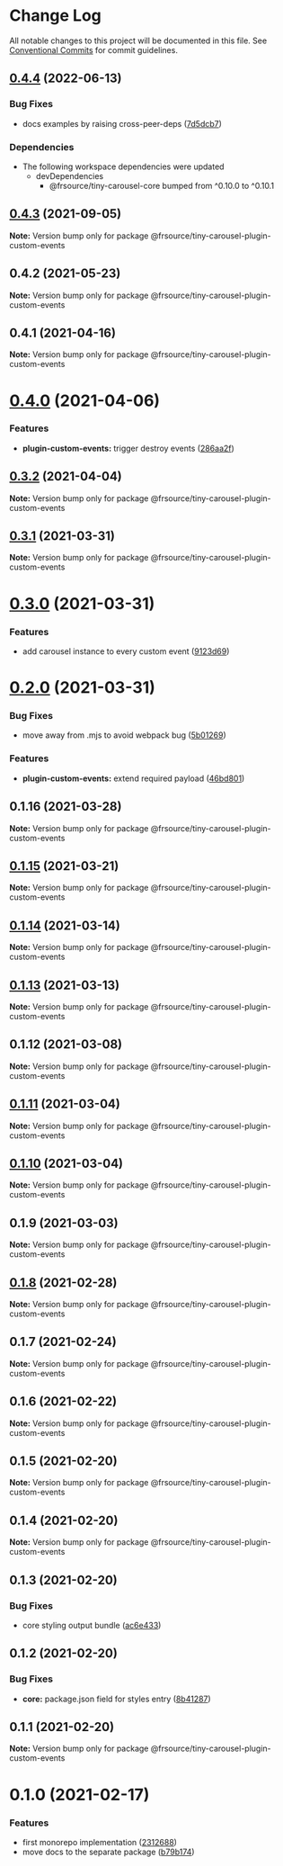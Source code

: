 # Change Log

All notable changes to this project will be documented in this file.
See [Conventional Commits](https://conventionalcommits.org) for commit guidelines.

## [0.4.4](https://github.com/FRSOURCE/tiny-carousel/compare/@frsource/tiny-carousel-plugin-custom-events@0.4.3...@frsource/tiny-carousel-plugin-custom-events-v0.4.4) (2022-06-13)


### Bug Fixes

* docs examples by raising cross-peer-deps ([7d5dcb7](https://github.com/FRSOURCE/tiny-carousel/commit/7d5dcb734bfbfdbf7c7a8ea7a4718aae297e8660))


### Dependencies

* The following workspace dependencies were updated
  * devDependencies
    * @frsource/tiny-carousel-core bumped from ^0.10.0 to ^0.10.1

## [0.4.3](https://github.com/FRSource/tiny-carousel/compare/@frsource/tiny-carousel-plugin-custom-events@0.4.2...@frsource/tiny-carousel-plugin-custom-events@0.4.3) (2021-09-05)

**Note:** Version bump only for package @frsource/tiny-carousel-plugin-custom-events





## 0.4.2 (2021-05-23)

**Note:** Version bump only for package @frsource/tiny-carousel-plugin-custom-events





## 0.4.1 (2021-04-16)

**Note:** Version bump only for package @frsource/tiny-carousel-plugin-custom-events





# [0.4.0](https://github.com/FRSource/tiny-carousel/compare/@frsource/tiny-carousel-plugin-custom-events@0.3.2...@frsource/tiny-carousel-plugin-custom-events@0.4.0) (2021-04-06)


### Features

* **plugin-custom-events:** trigger destroy events ([286aa2f](https://github.com/FRSource/tiny-carousel/commit/286aa2fa47d6d67efbd33ef98ad02c5bc70565c7))





## [0.3.2](https://github.com/FRSource/tiny-carousel/compare/@frsource/tiny-carousel-plugin-custom-events@0.3.1...@frsource/tiny-carousel-plugin-custom-events@0.3.2) (2021-04-04)

**Note:** Version bump only for package @frsource/tiny-carousel-plugin-custom-events





## [0.3.1](https://github.com/FRSource/tiny-carousel/compare/@frsource/tiny-carousel-plugin-custom-events@0.3.0...@frsource/tiny-carousel-plugin-custom-events@0.3.1) (2021-03-31)

**Note:** Version bump only for package @frsource/tiny-carousel-plugin-custom-events





# [0.3.0](https://github.com/FRSource/tiny-carousel/compare/@frsource/tiny-carousel-plugin-custom-events@0.2.0...@frsource/tiny-carousel-plugin-custom-events@0.3.0) (2021-03-31)


### Features

* add carousel instance to every custom event ([9123d69](https://github.com/FRSource/tiny-carousel/commit/9123d69d15ff9c3ae241e5c21294b0ad8743c3fb))





# [0.2.0](https://github.com/FRSource/tiny-carousel/compare/@frsource/tiny-carousel-plugin-custom-events@0.1.16...@frsource/tiny-carousel-plugin-custom-events@0.2.0) (2021-03-31)


### Bug Fixes

* move away from .mjs to avoid webpack bug ([5b01269](https://github.com/FRSource/tiny-carousel/commit/5b01269b8bb2cc607c3323ea54a7fe5d89a0363a))


### Features

* **plugin-custom-events:** extend required payload ([46bd801](https://github.com/FRSource/tiny-carousel/commit/46bd801e1e413e92835b08ea4f2768465d9451bf))





## 0.1.16 (2021-03-28)

**Note:** Version bump only for package @frsource/tiny-carousel-plugin-custom-events





## [0.1.15](https://github.com/FRSource/tiny-carousel/compare/@frsource/tiny-carousel-plugin-custom-events@0.1.14...@frsource/tiny-carousel-plugin-custom-events@0.1.15) (2021-03-21)

**Note:** Version bump only for package @frsource/tiny-carousel-plugin-custom-events





## [0.1.14](https://github.com/FRSource/tiny-carousel/compare/@frsource/tiny-carousel-plugin-custom-events@0.1.13...@frsource/tiny-carousel-plugin-custom-events@0.1.14) (2021-03-14)

**Note:** Version bump only for package @frsource/tiny-carousel-plugin-custom-events





## [0.1.13](https://github.com/FRSource/tiny-carousel/compare/@frsource/tiny-carousel-plugin-custom-events@0.1.12...@frsource/tiny-carousel-plugin-custom-events@0.1.13) (2021-03-13)

**Note:** Version bump only for package @frsource/tiny-carousel-plugin-custom-events





## 0.1.12 (2021-03-08)

**Note:** Version bump only for package @frsource/tiny-carousel-plugin-custom-events





## [0.1.11](https://github.com/FRSource/tiny-carousel/compare/@frsource/tiny-carousel-plugin-custom-events@0.1.10...@frsource/tiny-carousel-plugin-custom-events@0.1.11) (2021-03-04)

**Note:** Version bump only for package @frsource/tiny-carousel-plugin-custom-events





## [0.1.10](https://github.com/FRSource/tiny-carousel/compare/@frsource/tiny-carousel-plugin-custom-events@0.1.9...@frsource/tiny-carousel-plugin-custom-events@0.1.10) (2021-03-04)

**Note:** Version bump only for package @frsource/tiny-carousel-plugin-custom-events





## 0.1.9 (2021-03-03)

**Note:** Version bump only for package @frsource/tiny-carousel-plugin-custom-events





## [0.1.8](https://github.com/FRSource/tiny-carousel/compare/@frsource/tiny-carousel-plugin-custom-events@0.1.7...@frsource/tiny-carousel-plugin-custom-events@0.1.8) (2021-02-28)

**Note:** Version bump only for package @frsource/tiny-carousel-plugin-custom-events





## 0.1.7 (2021-02-24)

**Note:** Version bump only for package @frsource/tiny-carousel-plugin-custom-events





## 0.1.6 (2021-02-22)

**Note:** Version bump only for package @frsource/tiny-carousel-plugin-custom-events





## 0.1.5 (2021-02-20)

**Note:** Version bump only for package @frsource/tiny-carousel-plugin-custom-events





## 0.1.4 (2021-02-20)

**Note:** Version bump only for package @frsource/tiny-carousel-plugin-custom-events





## 0.1.3 (2021-02-20)


### Bug Fixes

* core styling output bundle ([ac6e433](https://github.com/FRSource/tiny-carousel/commit/ac6e433d8496b99ab7ffb68cbf58bf8b6d3d0ce0))





## 0.1.2 (2021-02-20)


### Bug Fixes

* **core:** package.json field for styles entry ([8b41287](https://github.com/FRSource/tiny-carousel/commit/8b412873818cc94e6810f3247046477a53d150ed))





## 0.1.1 (2021-02-20)

**Note:** Version bump only for package @frsource/tiny-carousel-plugin-custom-events





# 0.1.0 (2021-02-17)


### Features

* first monorepo implementation ([2312688](https://github.com/FRSource/tiny-carousel/commit/2312688645844099d71c228e9c94c5313fe33a61))
* move docs to the separate package ([b79b174](https://github.com/FRSource/tiny-carousel/commit/b79b174774e401d09ba2fd3877475741282c6eca))
